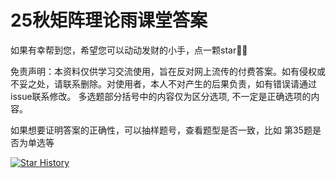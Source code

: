 # 25秋矩阵理论雨课堂答案

如果有幸帮到您，希望您可以动动发财的小手，点一颗star💐💐

免责声明：本资料仅供学习交流使用，旨在反对网上流传的付费答案。如有侵权或不妥之处，请联系删除。对使用者，本人不对产生的后果负责，如有错误请通过issue联系修改。
多选题部分括号中的内容仅为区分选项, 不一定是正确选项的内容。

如果想要证明答案的正确性，可以抽样题号，查看题型是否一致，比如 第35题是否为单选等

[![Star History](https://api.star-history.com/svg?repos=ChanghongHeya/Buaa-matrix-Yuketang-2025&type=Date)](https://star-history.com/#ChanghongHeya/Buaa-matrix-Yuketang-2025)

